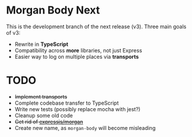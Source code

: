 # Morgan Body Next

This is the development branch of the next release (v3).
Three main goals of v3:

- Rewrite in **TypeScript**
- Compatibility across **more** libraries, not just Express
- Easier way to log on multiple places via **transports**

# TODO

- ~~Implement transports~~
- Complete codebase transfer to TypeScript
- Write new tests (possibly replace mocha with jest?)
- Cleanup some old code
- ~~Get rid of [expressjs/morgan](https://github.com/expressjs/morgan)~~
- Create new name, as `morgan-body` will become misleading
